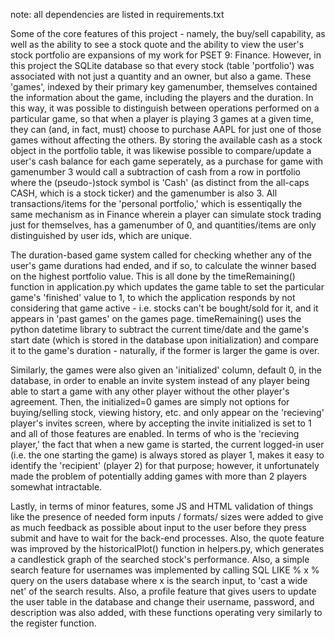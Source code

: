 note: all dependencies are listed in requirements.txt

Some of the core features of this project - namely, the buy/sell capability, as well as the ability to see a stock quote and the ability to view the user's stock portfolio are expansions of my work for PSET 9: Finance. However, in this project the SQLite database so that every stock (table 'portfolio') was associated with not just a quantity and an owner, but also a game. These 'games', indexed by their primary key gamenumber, themselves contained the information about the game, including the players and the duration. In this way, it was possible to distinguish between operations performed on a particular game, so that when a player is playing 3 games at a given time, they can (and, in fact, must) choose to purchase AAPL for just one of those games without affecting the others. By storing the available cash as a stock object in the portfolio table, it was likewise possible to compare/update a user's cash balance for each game seperately, as a purchase for game with gamenumber 3 would call a subtraction of cash from a row in portfolio where the (pseudo-)stock symbol is 'Cash' (as distinct from the all-caps CASH, which is a stock ticker) and the gamenumber is also 3. All transactions/items for the 'personal portfolio,' which is essentiqally the same mechanism as in Finance wherein a player can simulate stock trading just for themselves, has a gamenumber of 0, and quantities/items are only distinguished by user ids, which are unique. 

The duration-based game system called for checking whether any of the user's game durations had ended, and if so, to calculate the winner based on the highest portfolio value. This is all done by the timeRemaining() function in application.py which updates the game table to set the particular game's 'finished' value to 1, to which the application responds by not considering that game active - i.e. stocks can't be bought/sold for it, and it appears in 'past games' on the games page. timeRemaining() uses the python datetime library to subtract the current time/date and the game's start date (which is stored in the database upon initialization) and compare it to the game's duration - naturally, if the former is larger the game is over. 

Similarly, the games were also given an 'initialized' column, default 0, in the database, in order to enable an invite system instead of any player being able to start a game with any other player without the other player's agreement. Then, the initialized=0 games are simply not options for buying/selling stock, viewing history, etc. and only appear on the 'recieving' player's invites screen, where by accepting the invite initialized is set to 1 and all of those features are enabled. In terms of who is the 'recieving player,' the fact that when a new game is started, the current logged-in user (i.e. the one starting the game) is always stored as player 1, makes it easy to identify the 'recipient' (player 2) for that purpose; however, it unfortunately made the problem of potentially adding games with more than 2 players somewhat intractable. 

Lastly, in terms of minor features, some JS and HTML validation of things like the presence of needed form inputs / formats/ sizes were added to give as much feedback as possible about input to the user before they press submit and have to wait for the back-end processes. Also, the quote feature was improved by the historicalPlot() function in helpers.py, which generates a candlestick graph of the searched stock's performance. Also, a simple search feature for usernames was implemented by calling SQL LIKE % x % query on the users database where x is the search input, to 'cast a wide net' of the search results. Also, a profile feature that gives users to update the user table in the database and change their username, password, and description was also added, with these functions operating very similarly to the register function.